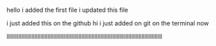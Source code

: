 hello i added the first file
i updated this file

i just added this on the github
hi i just added on git on the terminal now

llllllllllllllllllllllllllllllllllllllllllllllllllllllllllllllllllllllllllllllllllllllllllllllllllllllllll
